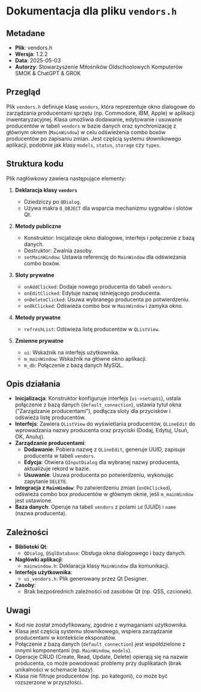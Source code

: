 # Dokumentacja dla pliku `vendors.h`

## Metadane
- **Plik**: vendors.h
- **Wersja**: 1.2.2
- **Data**: 2025-05-03
- **Autorzy**: Stowarzyszenie Miłośników Oldschoolowych Komputerów SMOK & ChatGPT & GROK

## Przegląd
Plik `vendors.h` definiuje klasę `vendors`, która reprezentuje okno dialogowe do zarządzania producentami sprzętu (np. Commodore, IBM, Apple) w aplikacji inwentaryzacyjnej. Klasa umożliwia dodawanie, edytowanie i usuwanie producentów w tabeli `vendors` w bazie danych oraz synchronizację z głównym oknem (`MainWindow`) w celu odświeżenia combo boxów producentów po zapisaniu zmian. Jest częścią systemu słownikowego aplikacji, podobnie jak klasy `models`, `status`, `storage` czy `types`.

## Struktura kodu
Plik nagłówkowy zawiera następujące elementy:

1. **Deklaracja klasy `vendors`**  
   - Dziedziczy po `QDialog`.
   - Używa makra `Q_OBJECT` dla wsparcia mechanizmu sygnałów i slotów Qt.

2. **Metody publiczne**  
   - Konstruktor: Inicjalizuje okno dialogowe, interfejs i połączenie z bazą danych.
   - Destruktor: Zwalnia zasoby.
   - `setMainWindow`: Ustawia referencję do `MainWindow` dla odświeżania combo boxów.

3. **Sloty prywatne**  
   - `onAddClicked`: Dodaje nowego producenta do tabeli `vendors`.
   - `onEditClicked`: Edytuje nazwę istniejącego producenta.
   - `onDeleteClicked`: Usuwa wybranego producenta po potwierdzeniu.
   - `onOkClicked`: Odświeża combo box w `MainWindow` i zamyka okno.

4. **Metody prywatne**  
   - `refreshList`: Odświeża listę producentów w `QListView`.

5. **Zmienne prywatne**  
   - `ui`: Wskaźnik na interfejs użytkownika.
   - `m_mainWindow`: Wskaźnik na główne okno aplikacji.
   - `m_db`: Połączenie z bazą danych MySQL.

## Opis działania
- **Inicjalizacja**: Konstruktor konfiguruje interfejs (`ui->setupUi`), ustala połączenie z bazą danych (`default_connection`), ustawia tytuł okna ("Zarządzanie producentami"), podłącza sloty dla przycisków i odświeża listę producentów.
- **Interfejs**: Zawiera `QListView` do wyświetlania producentów, `QLineEdit` do wprowadzania nazwy producenta oraz przyciski (Dodaj, Edytuj, Usuń, OK, Anuluj).
- **Zarządzanie producentami**:
  - **Dodawanie**: Pobiera nazwę z `QLineEdit`, generuje UUID, zapisuje producenta w tabeli `vendors`.
  - **Edycja**: Otwiera `QInputDialog` dla wybranej nazwy producenta, aktualizuje rekord w bazie.
  - **Usuwanie**: Usuwa producenta po potwierdzeniu, wykonując zapytanie `DELETE`.
- **Integracja z `MainWindow`**: Po zatwierdzeniu zmian (`onOkClicked`), odświeża combo box producentów w głównym oknie, jeśli `m_mainWindow` jest ustawione.
- **Baza danych**: Operuje na tabeli `vendors` z polami `id` (UUID) i `name` (nazwa producenta).

## Zależności
- **Biblioteki Qt**:
  - `QDialog`, `QSqlDatabase`: Obsługa okna dialogowego i bazy danych.
- **Nagłówki aplikacji**:
  - `mainwindow.h`: Deklaracja klasy `MainWindow` dla komunikacji.
- **Interfejs użytkownika**:
  - `ui_vendors.h`: Plik generowany przez Qt Designer.
- **Zasoby**:
  - Brak bezpośrednich zależności od zasobów Qt (np. QSS, czcionek).

## Uwagi
- Kod nie został zmodyfikowany, zgodnie z wymaganiami użytkownika.
- Klasa jest częścią systemu słownikowego, wspiera zarządzanie producentami w kontekście eksponatów.
- Połączenie z bazą danych (`default_connection`) jest współdzielone z innymi komponentami (np. `MainWindow`, `models`).
- Operacje CRUD (Create, Read, Update, Delete) opierają się na nazwie producenta, co może powodować problemy przy duplikatach (brak unikalności w schemacie bazy).
- Klasa nie filtruje producentów (np. po kategorii), co może być rozszerzone w przyszłości.